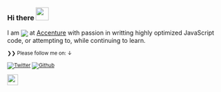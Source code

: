 ### Hi there <img src="https://media.giphy.com/media/hvRJCLFzcasrR4ia7z/giphy.gif" width="30px">

I am <img align="center" src="https://img.shields.io/badge/Software-Engineer-brightgreen"/></a> at <a href="https://www.accenture.com/">Accenture</a> with passion in writting highly optimized JavaScript code, or attempting to, while continuing to learn.



<small>❯❯ Please follow me on: ↓</strong>



[![Twitter](https://img.shields.io/twitter/follow/skepticalnomad?label=%40skepticalnomad&style=social)][t] [![Github](https://img.shields.io/github/followers/xarfo?style=social&label=Follow)][g] 


[t]: https://twitter.com/skepticalnomad
[g]: https://github.com/xarfo

<a href="https://medium.com/@abdul.ahmad95"><img src="https://img.shields.io/badge/medium-%2312100E.svg?&style=for-the-badge&logo=medium&logoColor=white" height=25></a>
